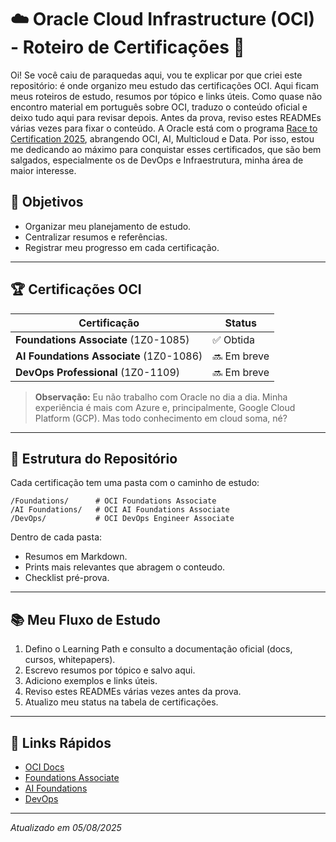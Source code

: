 # ☁️ Oracle Cloud Infrastructure (OCI) - Roteiro de Certificações 🚀

Oi! Se você caiu de paraquedas aqui, vou te explicar por que criei este repositório: é onde organizo meu estudo das certificações OCI. Aqui ficam meus roteiros de estudo, resumos por tópico e links úteis. Como quase não encontro material em português sobre OCI, traduzo o conteúdo oficial e deixo tudo aqui para revisar depois. Antes da prova, reviso estes READMEs várias vezes para fixar o conteúdo.
A Oracle está com o programa [Race to Certification 2025](https://education.oracle.com/race-to-certification-2025), abrangendo OCI, AI, Multicloud e Data. Por isso, estou me dedicando ao máximo para conquistar esses certificados, que são bem salgados, especialmente os de DevOps e Infraestrutura, minha área de maior interesse.

## 🎯 Objetivos

- Organizar meu planejamento de estudo.
- Centralizar resumos e referências.
- Registrar meu progresso em cada certificação.

---

## 🏆 Certificações OCI

| Certificação                | Status     | 
|-----------------------------|------------|
| **Foundations Associate** (1Z0-1085) | ✅ Obtida  | 
| **AI Foundations Associate** (1Z0-1086) | 🔜 Em breve | 
| **DevOps Professional** (1Z0-1109) | 🔜 Em breve | 

> **Observação:** Eu não trabalho com Oracle no dia a dia. Minha experiência é mais com Azure e, principalmente, Google Cloud Platform (GCP). Mas todo conhecimento em cloud soma, né?

---

## 📂 Estrutura do Repositório

Cada certificação tem uma pasta com o caminho de estudo:

```
/Foundations/      # OCI Foundations Associate
/AI Foundations/   # OCI AI Foundations Associate
/DevOps/           # OCI DevOps Engineer Associate
```

Dentro de cada pasta:

- Resumos em Markdown.
- Prints mais relevantes que abragem o conteudo.
- Checklist pré-prova.

---

## 📚 Meu Fluxo de Estudo

1. Defino o Learning Path e consulto a documentação oficial (docs, cursos, whitepapers).
2. Escrevo resumos por tópico e salvo aqui.
3. Adiciono exemplos e links úteis.
4. Reviso estes READMEs várias vezes antes da prova.
5. Atualizo meu status na tabela de certificações.

---

## 🔗 Links Rápidos

- [OCI Docs](https://www.oracle.com/br/education/certification/)
- [Foundations Associate](https://mylearn.oracle.com/ou/learning-path/become-an-oci-foundations-associate-2025/148056)
- [AI Foundations](https://mylearn.oracle.com/ou/learning-path/become-a-oci-ai-foundations-associate-2025/147781)
- [DevOps](https://mylearn.oracle.com/ou/learning-path/become-an-oci-devops-professional-2025/147556)

---

_Atualizado em 05/08/2025_

